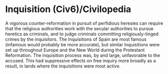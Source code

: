 # Inquisition (Civ6)/Civilopedia

A vigorous counter-reformation in pursuit of perfidious heresies can require that the religious authorities work with the secular authorities to pursue heretics as criminals, and to judge criminals committing religiously-tinged crimes by the inquisitors. The Inquisitions of Spain are most famous (infamous would probably be more accurate), but similar Inquisitions were set up throughout Europe and the New World during the Protestant Reformation. The inquisition process was, by and large, unfavorable to the accused. This had suppressive effects on free inquiry more broadly as a result, in lands where the inquisitions were most active.